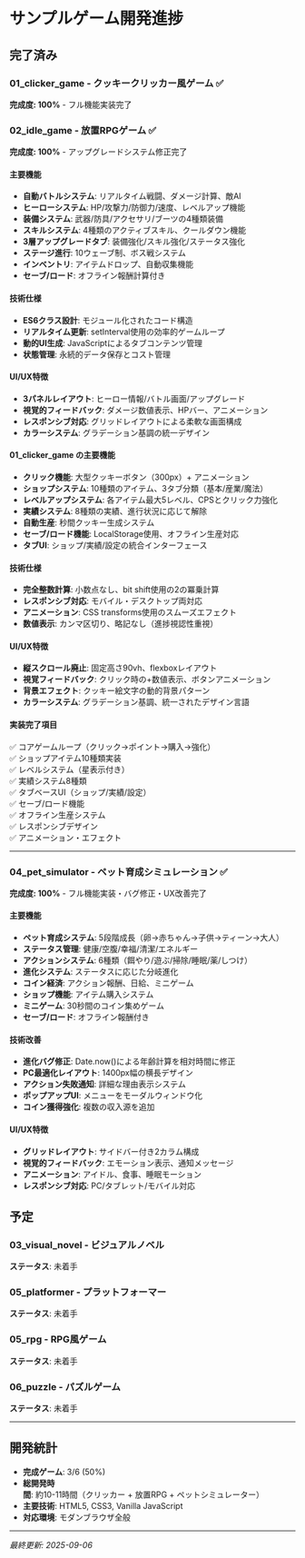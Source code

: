 # サンプルゲーム開発進捗

## 完了済み

### 01_clicker_game - クッキークリッカー風ゲーム ✅
**完成度: 100%** - フル機能実装完了

### 02_idle_game - 放置RPGゲーム ✅
**完成度: 100%** - アップグレードシステム修正完了

#### 主要機能
- **自動バトルシステム**: リアルタイム戦闘、ダメージ計算、敵AI
- **ヒーローシステム**: HP/攻撃力/防御力/速度、レベルアップ機能
- **装備システム**: 武器/防具/アクセサリ/ブーツの4種類装備
- **スキルシステム**: 4種類のアクティブスキル、クールダウン機能
- **3層アップグレードタブ**: 装備強化/スキル強化/ステータス強化
- **ステージ進行**: 10ウェーブ制、ボス戦システム
- **インベントリ**: アイテムドロップ、自動収集機能
- **セーブ/ロード**: オフライン報酬計算付き

#### 技術仕様
- **ES6クラス設計**: モジュール化されたコード構造
- **リアルタイム更新**: setInterval使用の効率的ゲームループ
- **動的UI生成**: JavaScriptによるタブコンテンツ管理
- **状態管理**: 永続的データ保存とコスト管理

#### UI/UX特徴
- **3パネルレイアウト**: ヒーロー情報/バトル画面/アップグレード
- **視覚的フィードバック**: ダメージ数値表示、HPバー、アニメーション
- **レスポンシブ対応**: グリッドレイアウトによる柔軟な画面構成
- **カラーシステム**: グラデーション基調の統一デザイン

#### 01_clicker_game の主要機能
- **クリック機能**: 大型クッキーボタン（300px）+ アニメーション
- **ショップシステム**: 10種類のアイテム、3タブ分類（基本/産業/魔法）
- **レベルアップシステム**: 各アイテム最大5レベル、CPSとクリック力強化
- **実績システム**: 8種類の実績、進行状況に応じて解除
- **自動生産**: 秒間クッキー生成システム
- **セーブ/ロード機能**: LocalStorage使用、オフライン生産対応
- **タブUI**: ショップ/実績/設定の統合インターフェース

#### 技術仕様
- **完全整数計算**: 小数点なし、bit shift使用の2の冪乗計算
- **レスポンシブ対応**: モバイル・デスクトップ両対応
- **アニメーション**: CSS transforms使用のスムーズエフェクト
- **数値表示**: カンマ区切り、略記なし（進捗視認性重視）

#### UI/UX特徴
- **縦スクロール廃止**: 固定高さ90vh、flexboxレイアウト
- **視覚フィードバック**: クリック時の+数値表示、ボタンアニメーション
- **背景エフェクト**: クッキー絵文字の動的背景パターン
- **カラーシステム**: グラデーション基調、統一されたデザイン言語

#### 実装完了項目
✅ コアゲームループ（クリック→ポイント→購入→強化）  
✅ ショップアイテム10種類実装  
✅ レベルシステム（星表示付き）  
✅ 実績システム8種類  
✅ タブベースUI（ショップ/実績/設定）  
✅ セーブ/ロード機能  
✅ オフライン生産システム  
✅ レスポンシブデザイン  
✅ アニメーション・エフェクト  

---

### 04_pet_simulator - ペット育成シミュレーション ✅
**完成度: 100%** - フル機能実装・バグ修正・UX改善完了

#### 主要機能
- **ペット育成システム**: 5段階成長（卵→赤ちゃん→子供→ティーン→大人）
- **ステータス管理**: 健康/空腹/幸福/清潔/エネルギー
- **アクションシステム**: 6種類（餌やり/遊ぶ/掃除/睡眠/薬/しつけ）
- **進化システム**: ステータスに応じた分岐進化
- **コイン経済**: アクション報酬、日給、ミニゲーム
- **ショップ機能**: アイテム購入システム
- **ミニゲーム**: 30秒間のコイン集めゲーム
- **セーブ/ロード**: オフライン報酬付き

#### 技術改善
- **進化バグ修正**: Date.now()による年齢計算を相対時間に修正
- **PC最適化レイアウト**: 1400px幅の横長デザイン
- **アクション失敗通知**: 詳細な理由表示システム
- **ポップアップUI**: メニューをモーダルウィンドウ化
- **コイン獲得強化**: 複数の収入源を追加

#### UI/UX特徴
- **グリッドレイアウト**: サイドバー付き2カラム構成
- **視覚的フィードバック**: エモーション表示、通知メッセージ
- **アニメーション**: アイドル、食事、睡眠モーション
- **レスポンシブ対応**: PC/タブレット/モバイル対応

## 予定

### 03_visual_novel - ビジュアルノベル
**ステータス**: 未着手

### 05_platformer - プラットフォーマー  
**ステータス**: 未着手

### 05_rpg - RPG風ゲーム
**ステータス**: 未着手

### 06_puzzle - パズルゲーム
**ステータス**: 未着手

---

## 開発統計

- **完成ゲーム**: 3/6 (50%)
- **総開発時間**: 約10-11時間（クリッカー + 放置RPG + ペットシミュレーター）
- **主要技術**: HTML5, CSS3, Vanilla JavaScript
- **対応環境**: モダンブラウザ全般

---

*最終更新: 2025-09-06*